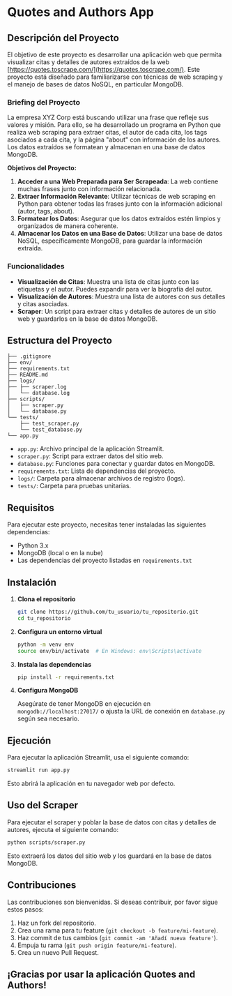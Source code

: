 # Quotes and Authors App

## Descripción del Proyecto

El objetivo de este proyecto es desarrollar una aplicación web que permita visualizar citas y detalles de autores extraídos de la web [https://quotes.toscrape.com/](https://quotes.toscrape.com/). Este proyecto está diseñado para familiarizarse con técnicas de web scraping y el manejo de bases de datos NoSQL, en particular MongoDB.

### Briefing del Proyecto

La empresa XYZ Corp está buscando utilizar una frase que refleje sus valores y misión. Para ello, se ha desarrollado un programa en Python que realiza web scraping para extraer citas, el autor de cada cita, los tags asociados a cada cita, y la página "about" con información de los autores. Los datos extraídos se formatean y almacenan en una base de datos MongoDB.

**Objetivos del Proyecto:**

1. **Acceder a una Web Preparada para Ser Scrapeada**: La web contiene muchas frases junto con información relacionada.
2. **Extraer Información Relevante**: Utilizar técnicas de web scraping en Python para obtener todas las frases junto con la información adicional (autor, tags, about).
3. **Formatear los Datos**: Asegurar que los datos extraídos estén limpios y organizados de manera coherente.
4. **Almacenar los Datos en una Base de Datos**: Utilizar una base de datos NoSQL, específicamente MongoDB, para guardar la información extraída.

### Funcionalidades

- **Visualización de Citas**: Muestra una lista de citas junto con las etiquetas y el autor. Puedes expandir para ver la biografía del autor.
- **Visualización de Autores**: Muestra una lista de autores con sus detalles y citas asociadas.
- **Scraper**: Un script para extraer citas y detalles de autores de un sitio web y guardarlos en la base de datos MongoDB.

## Estructura del Proyecto

```
├── .gitignore
├── env/
├── requirements.txt
├── README.md
├── logs/
├── ├── scraper.log
│   └── database.log
├── scripts/
│   ├── scraper.py
│   └── database.py
└── tests/
    ├── test_scraper.py
    └── test_database.py
└── app.py
```

- `app.py`: Archivo principal de la aplicación Streamlit.
- `scraper.py`: Script para extraer datos del sitio web.
- `database.py`: Funciones para conectar y guardar datos en MongoDB.
- `requirements.txt`: Lista de dependencias del proyecto.
- `logs/`: Carpeta para almacenar archivos de registro (logs).
- `tests/`: Carpeta para pruebas unitarias.

## Requisitos

Para ejecutar este proyecto, necesitas tener instaladas las siguientes dependencias:

- Python 3.x
- MongoDB (local o en la nube)
- Las dependencias del proyecto listadas en `requirements.txt`

## Instalación

1. **Clona el repositorio**

   ```bash
   git clone https://github.com/tu_usuario/tu_repositorio.git
   cd tu_repositorio
   ```

2. **Configura un entorno virtual**

   ```bash
   python -m venv env
   source env/bin/activate  # En Windows: env\Scripts\activate
   ```

3. **Instala las dependencias**

   ```bash
   pip install -r requirements.txt
   ```

4. **Configura MongoDB**

   Asegúrate de tener MongoDB en ejecución en `mongodb://localhost:27017/` o ajusta la URL de conexión en `database.py` según sea necesario.

## Ejecución

Para ejecutar la aplicación Streamlit, usa el siguiente comando:

```bash
streamlit run app.py
```

Esto abrirá la aplicación en tu navegador web por defecto.

## Uso del Scraper

Para ejecutar el scraper y poblar la base de datos con citas y detalles de autores, ejecuta el siguiente comando:

```bash
python scripts/scraper.py
```

Esto extraerá los datos del sitio web y los guardará en la base de datos MongoDB.


## Contribuciones

Las contribuciones son bienvenidas. Si deseas contribuir, por favor sigue estos pasos:

1. Haz un fork del repositorio.
2. Crea una rama para tu feature (`git checkout -b feature/mi-feature`).
3. Haz commit de tus cambios (`git commit -am 'Añadí nueva feature'`).
4. Empuja tu rama (`git push origin feature/mi-feature`).
5. Crea un nuevo Pull Request.



## ¡Gracias por usar la aplicación Quotes and Authors!

